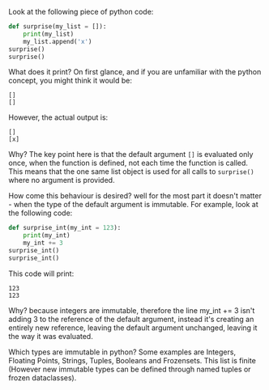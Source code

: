 Look at the following piece of python code:

```python
def surprise(my_list = []):
	print(my_list)
	my_list.append('x')
surprise() 
surprise()
```

What does it print? On first glance, and if you are unfamiliar with the python concept, you might think it would be:

```
[]
[]
```

However, the actual output is:

```
[]
[x]
```

Why? The key point here is that the default argument `[]` is evaluated only once, when the function is defined, not each time the function is called. This means that the one same list object is used for all calls to `surprise()` where no argument is provided.

How come this behaviour is desired? well for the most part it doesn't matter - when the type of the default argument is immutable. For example, look at the following code:

```python
def surprise_int(my_int = 123):
	print(my_int)
	my_int += 3
surprise_int() 
surprise_int()
```

This code will print:

```
123
123
```

Why? because integers are immutable, therefore the line my_int += 3 isn't adding 3 to the reference of the default argument, instead it's creating an entirely new reference, leaving the default argument unchanged, leaving it the way it was evaluated.

Which types are immutable in python? Some examples are Integers, Floating Points, Strings, Tuples, Booleans and Frozensets. This list is finite (However new immutable types can be defined through named tuples or frozen dataclasses). 